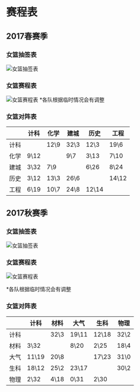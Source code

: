 # 赛程表

## 2017春赛季
### 女篮抽签表
![女篮抽签表](http://7xv2os.com1.z0.glb.clouddn.com/2017_spring_draw.PNG)

### 女篮赛程表
![女篮赛程表](http://7xv2os.com1.z0.glb.clouddn.com/2017_spring_schedule.JPG)
*各队根据临时情况会有调整

### 女篮对阵表
|   |计科  |化学  |建城  |历史 |工程  |
|---|-----|-----|-----|-----|-----|
|计科|     | 12\9| 32\3| 12\3| 19\6|
|化学| 9\12|     |  9\7| 3\13| 7\10|
|建城| 3\32|  7\9|     | 6\26| 8\24|
|历史| 3\12| 13\3| 26\6|     |14\12|
|工程| 6\19| 10\7| 24\8|12\14|     |



## 2017秋赛季
### 女篮抽签表
![女篮抽签表](http://oygsohh2g.bkt.clouddn.com/2017_autumn_draw.jpg)

### 女篮赛程表
![女篮赛程表](http://oygsohh2g.bkt.clouddn.com/2017_autumn_schedule.jpg)

*各队根据临时情况会有调整

### 女篮对阵表
|   |计科  |材料  |大气  |生科 |物理  |
|---|-----|-----|-----|-----|-----|
|计科|     | 32\3|19\11|12\18| 32\2|
|材料| 3\32|     | 8\20| 2\25| 18\4|
|大气|11\19| 20\8|     |17\23| 31\0|
|生科|18\12| 25\2|23\17|     | 30\2|
|物理| 2\32| 4\18| 0\31| 2\30|     |
